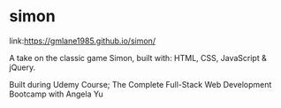 # simon
link:https://gmlane1985.github.io/simon/

A take on the classic game Simon, built with: HTML, CSS, JavaScript &amp; jQuery. 


Built during Udemy Course; The Complete Full-Stack Web Development Bootcamp with Angela Yu
